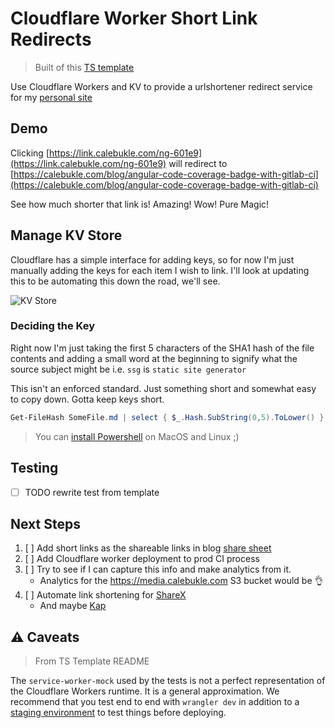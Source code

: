 # Cloudflare Worker Short Link Redirects
> Built of this [TS template](https://github.com/EverlastingBugstopper/worker-typescript-template)

Use Cloudflare Workers and KV to provide a urlshortener redirect service for my [personal site](https://calebukle.com)

## Demo

Clicking [https://link.calebukle.com/ng-601e9](https://link.calebukle.com/ng-601e9) will redirect to [https://calebukle.com/blog/angular-code-coverage-badge-with-gitlab-ci](https://calebukle.com/blog/angular-code-coverage-badge-with-gitlab-ci)

See how much shorter that link is! Amazing! Wow! Pure Magic!

## Manage KV Store
Cloudflare has a simple interface for adding keys, so for now I'm just manually adding the keys for each item I wish to link. I'll look at updating this to be automating this down the road, we'll see.

![KV Store](https://media.calebukle.com/uploads/2020/04/wk-JrppDaq71G.gif)

### Deciding the Key
Right now I'm just taking the first 5 characters of the SHA1 hash of the file contents and adding a small word at the beginning to signify what the source subject might be i.e. `ssg` is `static site generator`

This isn't an enforced standard. Just something short and somewhat easy to copy down. Gotta keep keys short.

```powershell
Get-FileHash SomeFile.md | select { $_.Hash.SubString(0,5).ToLower() } # i.e. 9791a
``` 
> You can [install Powershell](https://github.com/PowerShell/PowerShell#get-powershell) on MacOS and Linux ;) 

## Testing

- [ ] TODO rewrite test from template

## Next Steps

1. [ ] Add short links as the shareable links in blog [share sheet](https://gitlab.com/caleb-ukle/portfolio/-/tree/master/src/app/share-sheet)  
1. [ ] Add Cloudflare worker deployment to prod CI process
1. [ ] Try to see if I can capture this info and make analytics from it. 
    - Analytics for the https://media.calebukle.com S3 bucket would be 👌
1. [ ] Automate link shortening for [ShareX](https://getsharex.com/)
    - And maybe [Kap](https://getkap.co/)

## ⚠️ Caveats
> From TS Template README

The `service-worker-mock` used by the tests is not a perfect representation of the Cloudflare Workers runtime. It is a general approximation. We recommend that you test end to end with `wrangler dev` in addition to a [staging environment](https://developers.cloudflare.com/workers/tooling/wrangler/configuration/environments/) to test things before deploying.
